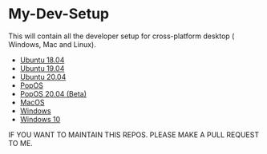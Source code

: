 # My-Dev-Setup

This will contain all the developer setup for cross-platform desktop ( Windows, Mac and Linux).

- [Ubuntu 18.04](Ubuntu1804.md)
- [Ubuntu 19.04](Ubuntu1904.md)
- [Ubuntu 20.04](Ubuntu2004.md)
- [PopOS](POP_OS.md)
- [PopOS 20.04 (Beta)](POP_OS_20.04.md)
- [MacOS](MACOS.md)
- [Windows](WINDOWS.md)
- [Windows 10](Windows10.md)

IF YOU WANT TO MAINTAIN THIS REPOS. PLEASE MAKE A PULL REQUEST TO ME.
